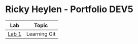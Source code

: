 # Ricky Heylen - Portfolio DEV5

| Lab           | Topic                |
| ------------- |:--------------------:|
| [Lab 1](https://github.com/Rix11-H/DEV5-myportfolio/tree/main/lab1%20-%20git)      | Learning Git        |
